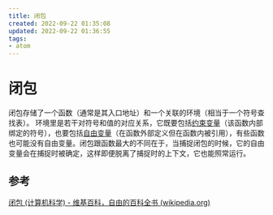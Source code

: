 ```yaml
---
title: 闭包
created: 2022-09-22 01:35:08
updated: 2022-09-22 01:36:55
tags: 
- atom
---
```


# 闭包

闭包存储了一个函数（通常是其入口地址）和一个关联的环境（相当于一个符号查找表）。
环境里是若干对符号和值的对应关系，它既要包括[约束变量](https://zh.m.wikipedia.org/wiki/%E7%BA%A6%E6%9D%9F%E5%8F%98%E9%87%8F "约束变量")（该函数内部绑定的符号），也要包括[自由变量](https://zh.m.wikipedia.org/wiki/%E8%87%AA%E7%94%B1%E5%8F%98%E9%87%8F "自由变量")（在函数外部定义但在函数内被引用），有些函数也可能没有自由变量。闭包跟函数最大的不同在于，当捕捉闭包的时候，它的自由变量会在捕捉时被确定，这样即便脱离了捕捉时的上下文，它也能照常运行。

## 参考

[闭包 (计算机科学) - 维基百科，自由的百科全书 (wikipedia.org)](https://zh.m.wikipedia.org/zh/%E9%97%AD%E5%8C%85_(%E8%AE%A1%E7%AE%97%E6%9C%BA%E7%A7%91%E5%AD%A6))
